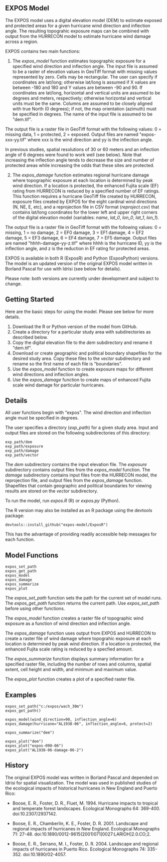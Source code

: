 ## EXPOS Model

The EXPOS model uses a digital elevation model (DEM) to estimate exposed and
protected areas for a given hurricane wind direction and inflection angle. 
The resulting topograhic exposure maps can be combined with output from the 
HURRECON model to estimate hurricane wind damage across a region.

EXPOS contains two main functions:

1. The <i>expos_model</i> function estimates topographic exposure for a specified
wind direction and inflection angle. The input file is assumed to be a raster of 
elevation values in GeoTiff format with missing values represented by zero. Cells 
may be rectangular. The user can specify if coordinates are lat/long; otherwise 
lat/long is assumed if X values are between -180 and 180 and Y values are between
-90 and 90. If coordinates are lat/long, horizontal and vertical units are assumed 
to be degrees and meters, respectively; otherwise horizontal and vertical units 
must be the same. Columns are assumed to be closely aligned with true North (0 
degrees); if not, the map orientation (azimuth) must be specified in degrees. 
The name of the input file is assumed to be "dem.tif".

The output file is a raster file in GeoTiff format with the following values: 
0 = missing data, 1 = protected, 2 = exposed. Output files are named 
"expos-xxx-yy.tif" where xxx is the wind direction and yy is the inflection angle.

In previous studies, spatial resolutions of 30 or 60 meters and an inflection angle of 
6 degrees were found to work well (see below). Note that increasing the inflection 
angle tends to decrease the size and number of protected areas while increasing 
the odds that these sites are protected.

2. The <i>expos_damage</i> function estimates regional hurricane damage where
topographic exposure at each location is determined by peak wind direction. If 
a location is protected, the enhanced Fujita scale (EF) rating from HURRECON 
is reduced by a specified number of EF ratings. This function requires a hurricane 
GeoTiff file created by HURRECON, exposure files created by EXPOS for the eight 
cardinal wind directions (N, NE, E, etc), and a reprojection file in CSV format 
(<i>reproject.csv</i>) that contains lat/long coordinates for the lower left and 
upper right corners of the digital elevation model (variables: <i>name</i>, 
<i>lat_0</i>, <i>lon_0</i>, <i>lat_1</i>, <i>lon_1</i>).

The output file is a raster file in GeoTiff format with the following values:
0 = missing, 1 = no damage, 2 = EF0 damage, 3 = EF1 damage, 4 = EF2 damage, 
5 = EF3 damage, 6 = EF4 damage, 7 = EF5 damage. Output files are named 
"hhhh-damage-yy-z.tif" where hhhh is the hurricane ID, yy is the inflection 
angle, and z is the reduction in EF rating for protected areas.

EXPOS is available in both R (ExposR) and Python (ExposPython) versions. 
The model is an updated version of the original EXPOS model written in Borland 
Pascal for use with Idrisi (see below for details).

Please note: both versions are currently under development and subject to change.

## Getting Started

Here are the basic steps for using the model. Please see below for more details.

1. Download the R or Python version of the model from GitHub.
2. Create a directory for a particular study area with subdirectories as described 
below.
3. Copy the digital elevation file to the <i>dem</i> subdirectory and rename it 
"dem.tif".
4. Download or create geographic and political boundary shapefiles for the desired 
study area. Copy these files to the <i>vector</i> subdirectory and rename so the 
first name of each file is "boundaries".
5. Use the <i>expos_model</i> function to create exposure maps for different wind 
directions and inflection angles.
6. Use the <i>expos_damage</i> function to create maps of enhanced Fujita scale 
wind damage for particular hurricanes.

## Details

All user functions begin with "expos". The wind direction and inflection angle must
be specified in degrees.

The user specifies a directory (<i>exp_path</i>) for a given study area. Input and 
output files are stored on the following subdirectories of this directory:

```
exp_path/dem
exp_path/exposure
exp_path/damage
exp_path/vector
```

The <i>dem</i> subdirectory contains the input elevation file. The <i>exposure</i> 
subdirectory contains output files from the <i>expos_model</i> function. The 
<i>damage</i> subdirectory contains input files from the HURRECON model, the 
reprojection file, and output files from the <i>expos_damage</i> function. 
Shapefiles that contain geographic and political boundaries for viewing results
are stored on the <i>vector</i> subdirectory.

To run the model, run <i>expos.R</i> (R) or <i>expos.py</i> (Python). 

The R version may also be installed as an R package using the devtools package:

```
devtools::install_github("expos-model/ExposR")
```

This has the advantage of providing readily accessible help messages for each 
function.

## Model Functions

```
expos_set_path
expos_get_path
expos_model
expos_damage
expos_summarize
expos_plot
```

The <i>expos_set_path</i> function sets the path for the current set of model runs. 
The <i>expos_get_path</i> function returns the current path. Use <i>expos_set_path</i> 
before using other functions.

The <i>expos_model</i> function creates a raster file of topographic wind exposure 
as a function of wind direction and inflection angle.

The <i>expos_damage</i> function uses output from EXPOS and HURRECON to create a 
raster file of wind damage where topograhic exposure at each location is determined 
by peak wind direction. If a location is protected, the enhanced Fujita scale 
rating is reduced by a specfied amount.

The <i>expos_summarize</i> function displays summary information for a specified 
raster file, including the number of rows and columns, spatial extent, cell height 
and width, and minimum and maximum value.

The <i>expos_plot</i> function creates a plot of a specified raster file.

## Examples

```
expos_set_path("c:/expos/wach_30m")
expos_get_path()

expos_model(wind_direction=90, inflection_angle=6)
expos_damage(hurricane="AL1938-06", inflection_angle=6, protect=2)

expos_summarize("dem")

expos_plot("dem")
expos_plot("expos-090-06")
expos_plot("AL1938-06-damage-06-2")
```

## History

The original EXPOS model was written in Borland Pascal and depended on Idrisi 
for spatial visualization. The model was used in published studies of the ecological 
impacts of historical hurricanes in New England and Puerto Rico:

* Boose, E. R., Foster, D. R., Fluet, M. 1994. Hurricane impacts to tropical and 
temperate forest landscapes. Ecological Monographs 64: 369-400. doi:10.2307/2937142.

* Boose, E. R., Chamberlin, K. E., Foster, D. R. 2001. Landscape and regional impacts 
of hurricanes in New England. Ecological Monographs 71: 27-48.
doi:10.1890/0012-9615(2001)071[0027:LARIOH]2.0.CO;2.

* Boose, E. R., Serrano, M. I., Foster, D. R. 2004. Landscape and regional impacts of 
hurricanes in Puerto Rico. Ecological Monographs 74: 335-352. doi:10.1890/02-4057.

